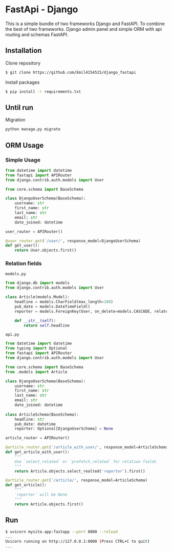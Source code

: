 # FastApi - Django

This is a simple bundle of two frameworks Django and FastAPI. To combine the best of two frameworks. Django admin panel and simple ORM with api routing and schemas FastAPI.

## Installation

Clone repository
```bash
$ git clone https://github.com/Emil4154515/django_fastapi
```
Install packages
```bash
$ pip install -r requirements.txt
```

## Until run


Migration
```bash
python manage.py migrate
```

## ORM Usage

### Simple Usage
```python
from datetime import datetime
from fastapi import APIRouter
from django.contrib.auth.models import User

from core.schema import BaseSchema

class DjangoUserSchema(BaseSchema):
    username: str
    first_name: str
    last_name: str
    email: str
    date_joined: datetime

user_router = APIRouter()

@user_router.get('/user/', response_model=DjangoUserSchema)
def get_user():
    return User.objects.first()
```

### Relation fields
`models.py`
```python
from django.db import models
from django.contrib.auth.models import User

class Article(models.Model):
    headline = models.CharField(max_length=100)
    pub_date = models.DateTimeField()
    reporter = models.ForeignKey(User, on_delete=models.CASCADE, related_name='article')

    def __str__(self):
        return self.headline
```
`api.py`
```python
from datetime import datetime
from typing import Optional
from fastapi import APIRouter
from django.contrib.auth.models import User

from core.schema import BaseSchema
from .models import Article

class DjangoUserSchema(BaseSchema):
    username: str
    first_name: str
    last_name: str
    email: str
    date_joined: datetime
    
class ArticleSchema(BaseSchema):
    headline: str
    pub_date: datetime
    reporter: Optional[DjangoUserSchema] = None

article_router = APIRouter()

@article_router.get('/article_with_user/', response_model=ArticleSchema)
def get_article_with_user():
    """
    Use `select_related` or `prefetch_related` for relation fields 
    """
    return Article.objects.select_realted('reporter').first()

@article_router.get('/article/', response_model=ArticleSchema)
def get_article():
    """
    `reporter` will be None
    """
    return Article.objects.first()
```



## Run

```bash
$ uvicorn mysite.app:fastapp --port 8000 --reload
...
Uvicorn running on http://127.0.0.1:8000 (Press CTRL+C to quit)
...
```